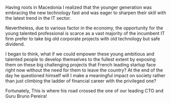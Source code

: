 Having roots in Macedonia I realized that the younger generation
was embracing the new technology fast and was eager to sharpen
their skill with the latest trend in the IT sector.

Nevertheless, due to various factor in the economy, the
opportunity for the young talented professional is scarce as a
vast majority of the incumbent IT firm prefer to take big old
corporate projects with old technology but safe dividend.

I began to think, what if we could empower these young
ambitious and talented people to develop themselves to the fullest
extent by exposing them on these big challenging projects that
French leading startup face right now without the need for them to
leave the country? At the end of the day he questioned himself
will I make a meaningful impact on society rather than just
climbing the ladder of financial career with the privileged one?

Fortunately, This is where his road crossed the one of our leading
CTO and Guru Bruno Pereira!
